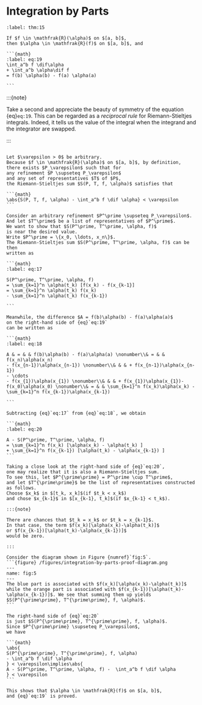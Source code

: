 # Integration by Parts

````{prf:theorem} 
:label: thm:15

If $f \in \mathfrak{R}(\alpha)$ on $[a, b]$,
then $\alpha \in \mathfrak{R}(f)$ on $[a, b]$, and

```{math}
:label: eq:19
\int_a^b f \dif\alpha
+ \int_a^b \alpha\dif f
= f(b) \alpha(b) - f(a) \alpha(a)

```

````

:::{note}

Take a second
and appreciate the beauty of symmetry of the equation {eq}`eq:19`.
This can be regarded as a  *reciprocal rule*  for Riemann-Stieltjes integrals.
Indeed, it tells us the value of the integral
when the integrand and the integrator are swapped.

:::

````{prf:proof}

Let $\varepsilon > 0$ be arbitrary.
Because $f \in \mathfrak{R}(\alpha)$ on $[a, b]$, by definition,
there exists $P_\varepsilon$ such that for
any refinement $P \supseteq P_\varepsilon$
and any set of representatives $T$ of $P$,
the Riemann-Stieltjes sum $S(P, T, f, \alpha)$ satisfies that

```{math}
\abs{S(P, T, f, \alpha) - \int_a^b f \dif \alpha} < \varepsilon
```

Consider an arbitrary refinement $P^\prime \supseteq P_\varepsilon$.
And let $T^\prime$ be a list of representatives of $P^\prime$.
We want to show that $S(P^\prime, T^\prime, \alpha, f)$
is near the desired value.
Write $P^\prime = \{x_0, \ldots, x_n\}$.
The Riemann-Stieltjes sum $S(P^\prime, T^\prime, \alpha, f)$ can be then
written as

```{math}
:label: eq:17

S(P^\prime, T^\prime, \alpha, f)
= \sum_{k=1}^n \alpha(t_k) [f(x_k) - f(x_{k-1}]
= \sum_{k=1}^n \alpha(t_k) f(x_k)
- \sum_{k=1}^n \alpha(t_k) f(x_{k-1})

```

Meanwhile, the difference $A = f(b)\alpha(b) - f(a)\alpha(a)$
on the right-hand side of {eq}`eq:19`
can be written as

```{math}
:label: eq:18

A & = & & f(b)\alpha(b) - f(a)\alpha(a) \nonumber\\& = & & f(x_n)\alpha(x_n)
- f(x_{n-1})\alpha(x_{n-1}) \nonumber\\& & & + f(x_{n-1})\alpha(x_{n-1})
- \cdots
- f(x_{1})\alpha(x_{1}) \nonumber\\& & & + f(x_{1})\alpha(x_{1})- f(x_0)\alpha(x_0) \nonumber\\& = & & \sum_{k=1}^n f(x_k)\alpha(x_k) - \sum_{k=1}^n f(x_{k-1})\alpha(x_{k-1})

```

Subtracting {eq}`eq:17` from {eq}`eq:18`, we obtain

```{math}
:label: eq:20

A - S(P^\prime, T^\prime, \alpha, f)
= \sum_{k=1}^n f(x_k) [\alpha(x_k) - \alpha(t_k) ]
+ \sum_{k=1}^n f(x_{k-1}) [\alpha(t_k) - \alpha(x_{k-1}) ]
```

Taking a close look at the right-hand side of {eq}`eq:20`,
one may realize that it is also a Riemann-Stieltjes sum.
To see this, let $P^{\prime\prime} = P^\prime \cup T^\prime$,
and let $T^{\prime\prime}$ be the list of representatives constructed as follows.
Choose $x_k$ in $[t_k, x_k]$(if $t_k < x_k$)
and chose $x_{k-1}$ in $[x_{k-1}, t_k]$(if $x_{k-1} < t_k$).

:::{note}

There are chances that $t_k = x_k$ or $t_k = x_{k-1}$.
In that case, the term $f(x_k)[\alpha(x_k)-\alpha(t_k)]$
or $f(x_{k-1})[\alpha(t_k)-\alpha(x_{k-1})]$
would be zero.

:::

Consider the diagram shown in Figure {numref}`fig:5`.
```{figure} /figures/integration-by-parts-proof-diagram.png
---
name: fig:5
---
The blue part is associated with $f(x_k)[\alpha(x_k)-\alpha(t_k)]$ while the orange part is associated with $f(x_{k-1})[\alpha(t_k)-\alpha(x_{k-1})]$. We see that summing them up yields $S(P^{\prime\prime}, T^{\prime\prime}, f, \alpha)$.
```

The right-hand side of {eq}`eq:20`
is just $S(P^{\prime\prime}, T^{\prime\prime}, f, \alpha)$.
Since $P^{\prime\prime} \supseteq P_\varepsilon$,
we have

```{math}
\abs{
S(P^{\prime\prime}, T^{\prime\prime}, f, \alpha)
- \int_a^b f \dif \alpha
} < \varepsilon\implies\abs{
A - S(P^\prime, T^\prime, \alpha, f) -  \int_a^b f \dif \alpha
} < \varepsilon
```

This shows that $\alpha \in \mathfrak{R}(f)$ on $[a, b]$,
and {eq}`eq:19` is proved.

````